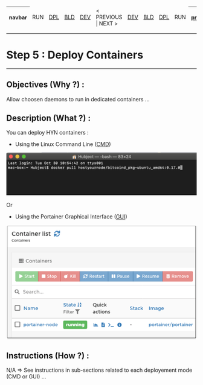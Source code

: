 <table>
    <thead>
        <tr>
            <th>navbar</th>
            <td>RUN</td>
            <td><A href="https://github.com/babonet13/HostYourNode/tree/master/HowTo/2_InstallApplications">DPL</A></td>
            <td><A href="https://github.com/babonet13/HostYourNode/tree/master/HowTo/4_BuildImages">BLD</A></td>
            <td><A href="https://github.com/babonet13/HostYourNode/tree/master/HowTo/4_BuildImages">DEV</A></td>
            <td>< PREVIOUS | NEXT ></td>
            <td><A href="https://github.com/babonet13/HostYourNode/tree/master/HowTo/6_MonitorDaemons">DEV</A></td>
            <td><A href="https://github.com/babonet13/HostYourNode/tree/master/HowTo/6_MonitorDaemons">BLD</A></td>
            <td><A href="https://github.com/babonet13/HostYourNode/tree/master/HowTo/6_MonitorDaemons">DPL</A></td>
            <td>RUN</td>
            <th><A href="https://github.com/babonet13/HostYourNode/blob/master/Who/Profiles.md">profiles</A></th>
        </tr>
    </thead>
</table>

---
# Step 5 : Deploy Containers
---

Objectives (Why ?) :
--
Allow choosen daemons to run in dedicated containers ...

Description (What ?) :
--

You can deploy HYN containers :
* Using the Linux Command Line (<A href="https://github.com/babonet13/HostYourNode/blob/master/HowTo/5_DeployContainers/CMD_Deployment.md">CMD</A>)

![Linux Command Line](https://github.com/babonet13/Images/blob/master/Portainer/LinuxCommandLine.png)

Or

* Using the Portainer Graphical Interface (<A href="https://github.com/babonet13/HostYourNode/blob/master/HowTo/5_DeployContainers/GUI_Deployment.md">GUI</A>)

![Portainer Graphical Interface](https://github.com/babonet13/Images/blob/master/Portainer/PortainerGraphicalInterface.png)


Instructions (How ?) :
--
N/A => See instructions in sub-sections related to each deployement mode (CMD or GUI) ...

